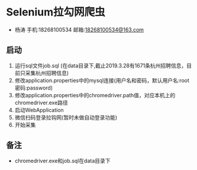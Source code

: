 # Selenium拉勾网爬虫

- 杨涛 手机:18268100534  邮箱:18268100534@163.com

## 启动

1. 运行sql文件job.sql (在data目录下,截止2019.3.28有1671条杭州招聘信息，目前只采集杭州招聘信息)
2. 修改application.properties中的mysql连接(用户名和密码，默认用户名:root 密码:password)
3. 修改application.properties中的chromedriver.path值，对应本机上的chromedriver.exe路径
4. 启动WebApplication
5. 微信扫码登录拉钩网(暂时未做自动登录功能)
6. 开始采集

## 备注

- chromedriver.exe和job.sql在data目录下